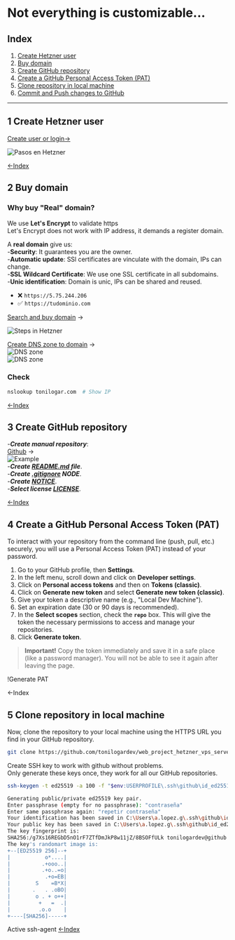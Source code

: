 # Not everything is customizable...

## Index

1. [Create Hetzner user](#1-create-hetzner-user)
2. [Buy domain](#2-buy-domain)
3. [Create GitHub repository](#3-create-github-repository)  
4. [Create a GitHub Personal Access Token (PAT)](#4-create-a-github-personal-access-token-pat)
5. [Clone repository in local machine](#5-clone-repository-in-local-machine)
6. [Commit and Push changes to GitHub](#6-commit-and-push-changes-to-github)


---

## 1 Create Hetzner user  

[Create user or login→](https://accounts.hetzner.com/login) 

![Pasos en Hetzner](./img/001_hetzner_user.png)

[←Index](#index)

## 2 Buy domain  
### Why buy "Real" domain?
We use **Let's Encrypt** to validate https  
Let's Encrypt does not work with IP address, it demands a register domain.  

A **real domain** give us:  
-**Security**: It guarantees you are the owner.  
-**Automatic update**: SSl certificates are vinculate with the domain, IPs can change.  
-**SSL Wildcard Certificate**: We use one SSL certificate in all subdomains.   
-**Unic identification**: Domain is unic, IPs can be shared and reused. 

- ❌ `https://5.75.244.206`  
- ✅ `https://tudominio.com`  

[Search and buy domain](https://www.hetzner.com/whois/) → 

![Steps in Hetzner](./img/001_buy_domain.png)
 
[Create DNS zone to domain](https://dns.hetzner.com/) →  
![DNS zone](./img/003_dns_zone.jpg)  
![DNS zone](./img/004_dns_zone.png)  

### Check
```bash
nslookup tonilogar.com  # Show IP
```

[←Index](#index)


## 3 Create GitHub repository

-***Create manual repository***:  
[Github](https://github.com/) →  
![Example](./img/005_git_gub_manual_repository.png)  
-***Create [README.md](../README.md)  file***.  
-***Create [.gitignore](../.gitignore) NODE***.  
-***Create [NOTICE](../NOTICE)***.  
-***Select license [LICENSE](../LICENSE)***.

[←Index](#index)



## 4 Create a GitHub Personal Access Token (PAT)

To interact with your repository from the command line (push, pull, etc.) securely, you will use a Personal Access Token (PAT) instead of your password.

1.  Go to your GitHub profile, then **Settings**.
2.  In the left menu, scroll down and click on **Developer settings**.
3.  Click on **Personal access tokens** and then on **Tokens (classic)**.
4.  Click on **Generate new token** and select **Generate new token (classic)**.
5.  Give your token a descriptive name (e.g., "Local Dev Machine").
6.  Set an expiration date (30 or 90 days is recommended).
7.  In the **Select scopes** section, check the **`repo`** box. This will give the token the necessary permissions to access and manage your repositories.
8.  Click **Generate token**.

> **Important!** Copy the token immediately and save it in a safe place (like a password manager). You will not be able to see it again after leaving the page.

!Generate PAT

←Index

## 5 Clone repository in local machine

Now, clone the repository to your local machine using the HTTPS URL you find in your GitHub repository.



```bash
git clone https://github.com/tonilogardev/web_project_hetzner_vps_server.git
```
Create SSH key to work with github without problems.  
Only generate these keys once, they work for all our GitHub repositories.

```bash
ssh-keygen -t ed25519 -a 100 -f "$env:USERPROFILE\.ssh\github\id_ed25519_github_tonilogardev" -C "tonilogardev@github.com"

```
```bash
Generating public/private ed25519 key pair.
Enter passphrase (empty for no passphrase): "contraseña"
Enter same passphrase again: "repetir contraseña"
Your identification has been saved in C:\Users\a.lopez.g\.ssh\github\id_ed25519_github_tonilogardev
Your public key has been saved in C:\Users\a.lopez.g\.ssh\github\id_ed25519_github_tonilogardev.pub
The key fingerprint is:
SHA256:/g7Xs16REGbD5nO1rF7ZTfDmJkP8w11jZ/8BSOFfULk tonilogardev@github.com
The key's randomart image is:
+--[ED25519 256]--+
|           o*....|
|          .+ooo..|
|          .+o..=o|
|           .+o=EB|
|        S    =B*X|
|       .   . .oBO|
|        o . + o++|
|         +   =  .|
|         .o.o    |
+----[SHA256]-----+

```

Active ssh-agent
[←Index](#index)
